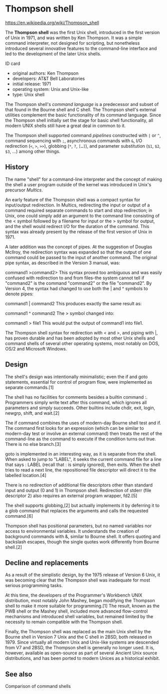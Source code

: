 # Thompson shell

https://en.wikipedia.org/wiki/Thompson_shell

The **Thompson shell** was the first Unix shell, introduced in the first version of Unix in 1971, and was written by Ken Thompson. It was a simple command interpreter, not designed for scripting, but nonetheless introduced several innovative features to the command-line interface and led to the development of the later Unix shells.

ID card
- original authors: Ken Thompson
- developers:       AT&T Bell Laboratories
- initial release:  1971
- operating system: Unix and Unix-like
- type:             Unix shell


The Thompson shell's *command language* is a predecessor and subset of that found in the Bourne shell and C shell. The Thompson shell's external utilities complement the basic functionality of its command language. Since the Thompson shell initially set the stage for basic shell functionality, all modern UNIX shells still have a great deal in common to it.

The Thompson shell supported command *pipelines* constructed with `|` or `^`, command sequencing with `;`, asynchronous commands with `&`, I/O redirection (`<`, `>`, `>>`), globbing (`*`, `?`, `[…]`), and parameter substitution (`$1`, `$2`, `$3`, …) among other things.



## History

The name "shell" for a command-line interpreter and the concept of making the shell a user program outside of the kernel was introduced in Unix's precursor *Multics*.

An early feature of the Thompson shell was a compact syntax for input/output redirection. In Multics, redirecting the input or output of a command required separate commands to start and stop redirection; in Unix, one could simply add an argument to the command line consisting of the < symbol followed by a filename for input or the > symbol for output, and the shell would redirect I/O for the duration of the command. This syntax was already present by the release of the first version of Unix in 1971.

A later addition was the concept of pipes. At the suggestion of Douglas McIlroy, the redirection syntax was expanded so that the output of one command could be passed to the input of another command. The original pipe syntax, as described in the Version 3 manual, was:

command1 >command2>
This syntax proved too ambiguous and was easily confused with redirection to and from files-the system cannot tell if "command2" is the command "command2" or the file "command2". By Version 4, the syntax had changed to use both the | and ^ symbols to denote pipes:

command1 | command2
This produces exactly the same result as:

command1 ^ command2
The > symbol changed into:

command1 > file1
This would put the output of command1 into file1.

The Thompson shell syntax for redirection with < and >, and piping with |, has proven durable and has been adopted by most other Unix shells and command shells of several other operating systems, most notably on DOS, OS/2 and Microsoft Windows.

## Design

The shell's design was intentionally minimalistic; even the if and goto statements, essential for control of program flow, were implemented as separate commands.[1]

The shell has no facilities for comments besides a builtin command :. Programmers simply write text after this command, which ignores all parameters and simply succeeds. Other builtins include chdir, exit, login, newgrp, shift, and wait.[2]

The if command combines the uses of modern-day Bourne shell test and if. The command first looks for an expression (which can be similar to modern-day test or involve an external command) then treats the rest of the command-line as the command to execute if the condition turns out true. There is no else branch.[3]

goto is implemented in an interesting way, as it is separate from the shell. When asked to jump to "LABEL", it seeks the current command file for a line that says : LABEL (recall that : is simply ignored), then exits. When the shell tries to read a next line, the repositioned file descriptor will direct it to the labelled location.[4]

There is no redirection of additional file descriptors other than standard input and output (0 and 1) in Thompson shell. Redirection of stderr (file descriptor 2) also requires an external program wrapper, fd2.[5]

The shell supports globbing,[2] but actually implements it by deferring it to a glob command that replaces the arguments and calls the requested command.[6]

Thompson shell has positional parameters, but no named variables nor access to environmental variables. It understands the creation of background commands with &, similar to Bourne shell. It offers quoting and backslash escapes, though the single quotes work differently from Bourne shell.[2]

## Decline and replacements

As a result of the simplistic design, by the 1975 release of Version 6 Unix, it was becoming clear that the Thompson shell was inadequate for most serious programming tasks.

At this time, the developers of the Programmer's Workbench UNIX distribution, most notably John Mashey, began modifying the Thompson shell to make it more suitable for programming.[1] The result, known as the PWB shell or the Mashey shell, included more advanced flow-control mechanisms and introduced shell variables, but remained limited by the necessity to remain compatible with the Thompson shell.

Finally, the Thompson shell was replaced as the main Unix shell by the Bourne shell in Version 7 Unix and the C shell in 2BSD, both released in 1979. Since virtually all modern Unix and Unix-like systems are descended from V7 and 2BSD, the Thompson shell is generally no longer used. It is, however, available as open-source as part of several Ancient Unix source distributions, and has been ported to modern Unices as a historical exhibit.

## See also

Comparison of command shells
